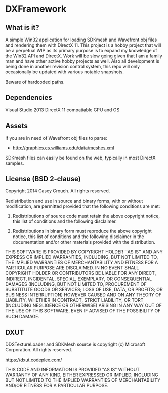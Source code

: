 DXFramework
==================================

What is it?
------------

A simple Win32 application for loading SDKmesh and Wavefront obj files and rendering them with DirectX 11.
This project is a hobby project that will be a perpetual WIP as its primary purpose is to expand my knowledge
of the Win32 API and DirectX. Work will be slow going given that I am a family man and have other active
hobby projects as well. Also all development is being done in another revision control system, this repo will
only occasionally be updated with various notable snapshots.

Beware of hardcoded paths.

Dependencies
----------------

Visual Studio 2013
DirectX 11 compatiable GPU and OS

Assets
-------

If you are in need of Wavefront obj files to parse:
- http://graphics.cs.williams.edu/data/meshes.xml

SDKmesh files can easily be found on the web, typically in most DirectX samples.


License (BSD 2-clause)
---------------------------

Copyright 2014 Casey Crouch. All rights reserved.

Redistribution and use in source and binary forms, with or without
modification, are permitted provided that the following conditions are met:

   1. Redistributions of source code must retain the above copyright notice,
      this list of conditions and the following disclaimer.

   2. Redistributions in binary form must reproduce the above copyright notice,
      this list of conditions and the following disclaimer in the documentation
      and/or other materials provided with the distribution.

THIS SOFTWARE IS PROVIDED BY COPYRIGHT HOLDER ``AS IS'' AND ANY EXPRESS OR
IMPLIED WARRANTIES, INCLUDING, BUT NOT LIMITED TO, THE IMPLIED WARRANTIES OF
MERCHANTABILITY AND FITNESS FOR A PARTICULAR PURPOSE ARE DISCLAIMED. IN NO
EVENT SHALL COPYRIGHT HOLDER OR CONTRIBUTORS BE LIABLE FOR ANY DIRECT,
INDIRECT, INCIDENTAL, SPECIAL, EXEMPLARY, OR CONSEQUENTIAL DAMAGES (INCLUDING,
BUT NOT LIMITED TO, PROCUREMENT OF SUBSTITUTE GOODS OR SERVICES; LOSS OF USE,
DATA, OR PROFITS; OR BUSINESS INTERRUPTION) HOWEVER CAUSED AND ON ANY THEORY OF
LIABILITY, WHETHER IN CONTRACT, STRICT LIABILITY, OR TORT (INCLUDING NEGLIGENCE
OR OTHERWISE) ARISING IN ANY WAY OUT OF THE USE OF THIS SOFTWARE, EVEN IF
ADVISED OF THE POSSIBILITY OF SUCH DAMAGE.


DXUT
------

DDSTextureLoader and SDKMesh source is copyright (c) Microsoft Corporation. All rights reserved.

https://dxut.codeplex.com/

THIS CODE AND INFORMATION IS PROVIDED "AS IS" WITHOUT WARRANTY OF
ANY KIND, EITHER EXPRESSED OR IMPLIED, INCLUDING BUT NOT LIMITED TO
THE IMPLIED WARRANTIES OF MERCHANTABILITY AND/OR FITNESS FOR A
PARTICULAR PURPOSE.
